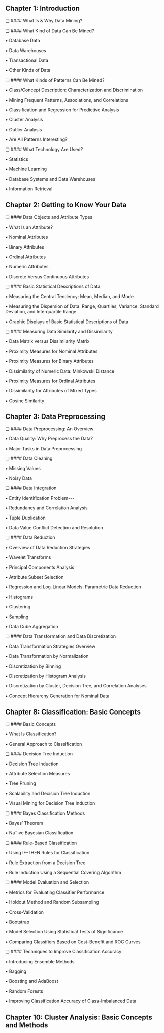 ## Chapter 1: Introduction

❑ #### What Is & Why Data Mining?


❑ #### What Kind of Data Can Be Mined?


• Database Data

• Data Warehouses

• Transactional Data

• Other Kinds of Data


❑ #### What Kinds of Patterns Can Be Mined?


• Class/Concept Description: Characterization and Discrimination

• Mining Frequent Patterns, Associations, and Correlations

• Classification and Regression for Predictive Analysis

• Cluster Analysis

• Outlier Analysis

• Are All Patterns Interesting?


❑ #### What Technology Are Used?


• Statistics

• Machine Learning

• Database Systems and Data Warehouses

• Information Retrieval



## Chapter 2: Getting to Know Your Data


❑ #### Data Objects and Attribute Types


• What Is an Attribute?

• Nominal Attributes

• Binary Attributes

• Ordinal Attributes

• Numeric Attributes

• Discrete Versus Continuous Attributes


❑ #### Basic Statistical Descriptions of Data


• Measuring the Central Tendency: Mean, Median, and Mode

• Measuring the Dispersion of Data: Range, Quartiles, Variance, Standard Deviation, and Interquartile Range

• Graphic Displays of Basic Statistical Descriptions of Data


❑ #### Measuring Data Similarity and Dissimilarity


• Data Matrix versus Dissimilarity Matrix

• Proximity Measures for Nominal Attributes

• Proximity Measures for Binary Attributes

• Dissimilarity of Numeric Data: Minkowski Distance

• Proximity Measures for Ordinal Attributes

• Dissimilarity for Attributes of Mixed Types

• Cosine Similarity




## Chapter 3: Data Preprocessing


❑ #### Data Preprocessing: An Overview


• Data Quality: Why Preprocess the Data?

• Major Tasks in Data Preprocessing


❑ #### Data Cleaning


• Missing Values

• Noisy Data


❑ #### Data Integration


• Entity Identification Problem---

• Redundancy and Correlation Analysis

• Tuple Duplication

• Data Value Conflict Detection and Resolution


❑ #### Data Reduction


• Overview of Data Reduction Strategies

• Wavelet Transforms

• Principal Components Analysis

• Attribute Subset Selection

• Regression and Log-Linear Models: Parametric Data Reduction

• Histograms

• Clustering

• Sampling

• Data Cube Aggregation


❑ #### Data Transformation and Data Discretization


• Data Transformation Strategies Overview

• Data Transformation by Normalization

• Discretization by Binning

• Discretization by Histogram Analysis

• Discretization by Cluster, Decision Tree, and Correlation Analyses

• Concept Hierarchy Generation for Nominal Data




## Chapter 8: Classification: Basic Concepts


❑ #### Basic Concepts


• What Is Classification?

• General Approach to Classification


❑ #### Decision Tree Induction


• Decision Tree Induction

• Attribute Selection Measures

• Tree Pruning

• Scalability and Decision Tree Induction

• Visual Mining for Decision Tree Induction


❑ #### Bayes Classification Methods

• Bayes’ Theorem

• Na¨ıve Bayesian Classification


❑ #### Rule-Based Classification


• Using IF-THEN Rules for Classification

• Rule Extraction from a Decision Tree

• Rule Induction Using a Sequential Covering Algorithm


❑ #### Model Evaluation and Selection


• Metrics for Evaluating Classifier Performance

• Holdout Method and Random Subsampling

• Cross-Validation

• Bootstrap

• Model Selection Using Statistical Tests of Significance

• Comparing Classifiers Based on Cost–Benefit and ROC Curves


❑ #### Techniques to Improve Classification Accuracy


• Introducing Ensemble Methods

• Bagging

• Boosting and AdaBoost

• Random Forests

• Improving Classification Accuracy of Class-Imbalanced Data



## Chapter 10: Cluster Analysis: Basic Concepts and Methods
